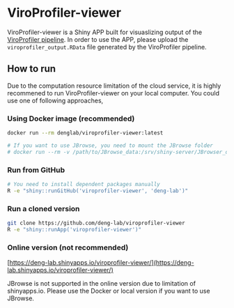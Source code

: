 # ViroProfiler-viewer

ViroProfiler-viewer is a Shiny APP built for visuaslizing output of the
<a href="https://github.com/deng-lab/viroprofiler" target="_blank">ViroProfiler
pipeline</a>. In order to use the APP, please upload the
`viroprofiler_output.RData` file generated by the ViroProfiler pipeline.

## How to run

Due to the computation resource limitation of the cloud service, it is
highly recommened to run ViroProfiler-viewer on your local computer. You
could use one of following approaches,

### Using Docker image (recommended)

``` sh
docker run --rm denglab/viroprofiler-viewer:latest

# If you want to use JBrowse, you need to mount the JBrowse folder
# docker run --rm -v /path/to/JBrowse_data:/srv/shiny-server/JBrowser_data denglab/viroprofiler-viewer:latest
```

### Run from GitHub

``` sh
# You need to install dependent packages manually
R -e "shiny::runGitHub('viroprofiler-viewer', 'deng-lab')"
```

### Run a cloned version

``` sh
git clone https://github.com/deng-lab/viroprofiler-viewer
R -e "shiny::runApp('viroprofiler-viewer')"
```

### Online version (not recommended)

[https://deng-lab.shinyapps.io/viroprofiler-viewer/](https://deng-lab.shinyapps.io/viroprofiler-viewer/)

JBrowse is not supported in the online version due to limitation of shinyapps.io. Please use the Docker or local version if you want to use JBrowse.
